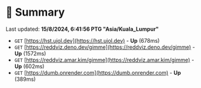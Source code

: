 # 📖 Summary
Last updated: **15/8/2024, 6:41:56 PTG "Asia/Kuala_Lumpur"**

- `GET` [https://hst.ujol.dev](https://hst.ujol.dev) - **Up** (678ms)
- `GET` [https://reddviz.deno.dev/gimme](https://reddviz.deno.dev/gimme) - **Up** (1572ms)
- `GET` [https://reddviz.amar.kim/gimme](https://reddviz.amar.kim/gimme) - **Up** (602ms)
- `GET` [https://dumb.onrender.com](https://dumb.onrender.com) - **Up** (389ms)
